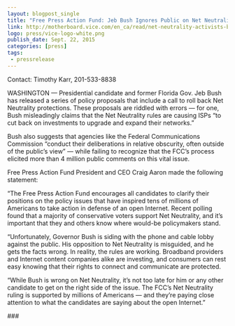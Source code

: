 ```yaml
---
layout: blogpost_single
title: "Free Press Action Fund: Jeb Bush Ignores Public on Net Neutrality"
link: http://motherboard.vice.com/en_ca/read/net-neutrality-activists-believe-the-internet-voter-is-a-new-political-force
logo: press/vice-logo-white.png
publish_date: Sept. 22, 2015
categories: [press]
tags:
 - pressrelease
---
```


Contact: Timothy Karr, 201-533-8838

WASHINGTON — Presidential candidate and former Florida Gov. Jeb Bush has released a series of policy proposals that include a call to roll back Net Neutrality protections. These proposals are riddled with errors — for one, Bush misleadingly claims that the Net Neutrality rules are causing ISPs “to cut back on investments to upgrade and expand their networks.”

Bush also suggests that agencies like the Federal Communications Commission “conduct their deliberations in relative obscurity, often outside of the public’s view” — while failing to recognize that the FCC’s process elicited more than 4 million public comments on this vital issue.

Free Press Action Fund President and CEO Craig Aaron made the following statement:

“The Free Press Action Fund encourages all candidates to clarify their positions on the policy issues that have inspired tens of millions of Americans to take action in defense of an open Internet. Recent polling found that a majority of conservative voters support Net Neutrality, and it’s important that they and others know where would-be policymakers stand.

“Unfortunately, Governor Bush is siding with the phone and cable lobby against the public. His opposition to Net Neutrality is misguided, and he gets the facts wrong. In reality, the rules are working. Broadband providers and Internet content companies alike are investing, and consumers can rest easy knowing that their rights to connect and communicate are protected.

“While Bush is wrong on Net Neutrality, it’s not too late for him or any other candidate to get on the right side of the issue. The FCC’s Net Neutrality ruling is supported by millions of Americans — and they’re paying close attention to what the candidates are saying about the open Internet.”

\#\#\#
